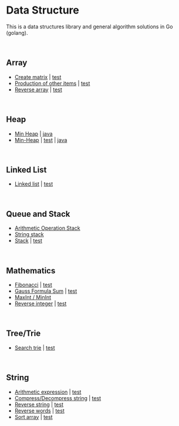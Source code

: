 # Data Structure


This is a data structures library and general algorithm solutions in Go (golang).


<a name="array"><br/></a>
## Array
- [Create matrix](arr/matrix.go) | [test](arr/matrix_test.go)
- [Production of other items](arr/production.go) | [test](arr/production_test.go)
- [Reverse array](arr/slice.go) | [test](arr/slice_test.go)


<a name="heap"><br/></a>
## Heap
- [Min Heap](heap) | [java](heap/minHeap.java)
- [Min-Heap](heap/minHeap.go) | [test](heap/minHeap_test.go) | [java](heap/minHeap.java)


<a name="linked-list"><br/></a>
## Linked List
- [Linked list](maps/linkedlist.go) | [test](maps/linkedlist_test.go)


<a name="queue-and-stack"><br/></a>
## Queue and Stack
- [Arithmetic Operation Stack](exp/opStack.go)
- [String stack](stack/str.go)
- [Stack](stack/stack.go) | [test](stack/stack_test.go)


<a name="math"><br/></a>
## Mathematics
- [Fibonacci](mathEx/fibo.go) | [test](mathEx/fibo_test.go)
- [Gauss Formula Sum](mathEx/gauss.go) | [test](mathEx/gauss_test.go)
- [MaxInt / MinInt](mathEx/math.go)
- [Reverse integer](mathEx/integer.go) | [test](mathEx/integer_test.go)


<a name="tree-and-trie"><br/></a>
## Tree/Trie
- [Search trie](trie/trie.go) | [test](trie/trie_test.go)


<a name="string"><br/></a>
## String
- [Arithmetic expression](exp/exp.go) | [test](exp/exp_test.go)
- [Compress/Decompress string](str/str.go) | [test](str/str_test.go)
- [Reverse string](str/reverse.go) | [test](str/reverse_test.go)
- [Reverse words](str/reverseWords.go) | [test](str/reverseWords_test.go)
- [Sort array](str/sort.go) | [test](str/sort_test.go)
